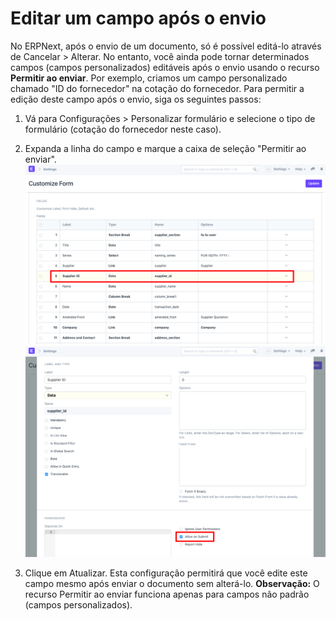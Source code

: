 # Editar um campo após o envio


No ERPNext, após o envio de um documento, só é possível editá-lo através de Cancelar > Alterar. No entanto, você ainda pode tornar determinados campos (campos personalizados) editáveis ​​após o envio usando o recurso **Permitir ao enviar**. Por exemplo, criamos um campo personalizado chamado "ID do fornecedor" na cotação do fornecedor. Para permitir a edição deste campo após o envio, siga os seguintes passos:
1) Vá para Configurações > Personalizar formulário e selecione o tipo de formulário (cotação do fornecedor neste caso).
2) Expanda a linha do campo e marque a caixa de seleção "Permitir ao enviar".
![](/files/hyYfSoc.png)
![](/files/dp37Dab.png)
  
3) Clique em Atualizar.
Esta configuração permitirá que você edite este campo mesmo após enviar o documento sem alterá-lo.
**Observação:** O recurso Permitir ao enviar funciona apenas para campos não padrão (campos personalizados).